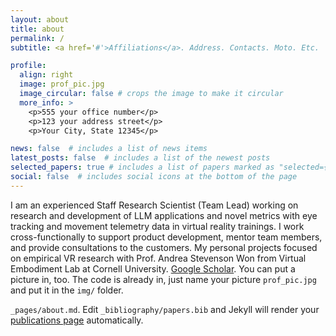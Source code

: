 ```yaml
---
layout: about
title: about
permalink: /
subtitle: <a href='#'>Affiliations</a>. Address. Contacts. Moto. Etc.

profile:
  align: right
  image: prof_pic.jpg
  image_circular: false # crops the image to make it circular
  more_info: >
    <p>555 your office number</p>
    <p>123 your address street</p>
    <p>Your City, State 12345</p>

news: false  # includes a list of news items
latest_posts: false  # includes a list of the newest posts
selected_papers: true # includes a list of papers marked as "selected={true}"
social: false  # includes social icons at the bottom of the page
---
```


I am an experienced Staff Research Scientist (Team Lead) working on research and development of LLM applications and novel metrics with eye tracking and movement telemetry data in virtual reality trainings. I work cross-functionally to support product development, mentor team members, and provide consultations to the customers. My personal projects focused on empirical VR research with Prof. Andrea Stevenson Won from Virtual Embodiment Lab at Cornell University.
 [Google Scholar](https://scholar.google.com/citations?hl=en&user=vpsl32UAAAAJ&view_op=list_works&sortby=pubdate). You can put a picture in, too. The code is already in, just name your picture `prof_pic.jpg` and put it in the `img/` folder.

`_pages/about.md`. Edit `_bibliography/papers.bib` and Jekyll will render your [publications page](/al-folio/publications/) automatically.
